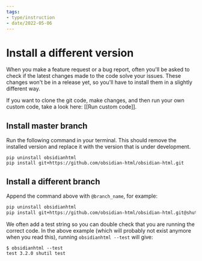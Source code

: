 ```yaml
---
tags:
- type/instruction
- date/2022-05-06
---
```


# Install a different version
When you make a feature request or a bug report, often you'll be asked to check if the latest changes made to the code solve your issues.  These changes won't be in a release yet, so you'll have to install them in a slightly different way.

If you want to clone the git code, make changes, and then run your own custom code, take a look here: [[Run custom code]].

## Install master branch
Run the following command in your terminal. This should remove the installed version and replace it with the version that is under development.

```shell
pip uninstall obsidianhtml
pip install git+https://github.com/obsidian-html/obsidian-html.git
```

## Install a different branch
Append the command above with `@branch_name`, for example:
``` bash
pip uninstall obsidianhtml
pip install git+https://github.com/obsidian-html/obsidian-html.git@shutil_test
```

We often add a test string so you can double check that you are running the correct code. In the above example (which will probably not exist anymore when you read this), running `obsidianhtml --test` will give:
```
$ obsidianhtml --test                                                                                                                                   
test 3.2.0 shutil test
```
